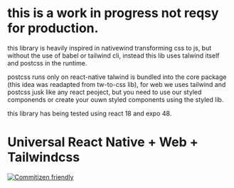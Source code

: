 # this is a work in progress not reqsy for production.


this library is heavily inspired in nativewind transforming css to js, but without the use of babel or tailwind cli, instead this lib uses talwind itself and postcss in the runtime. 

postcss runs only on react-native talwind is bundled into the core package (this idea was readapted from tw-to-css lib), for web we uses tailwind and postcss jusk like any react peoject, but you need to use our styled componends or create your ouwn styled components using the styled lib.

this library has being tested using react 18 and expo 48.

# Universal React Native + Web + Tailwindcss

[![Commitizen friendly](https://img.shields.io/badge/commitizen-friendly-brightgreen.svg)](http://commitizen.github.io/cz-cli/)
